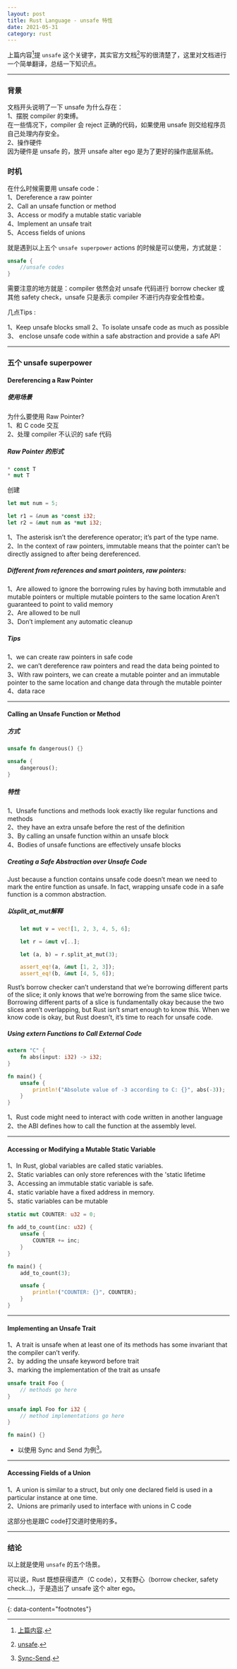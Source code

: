 ```yaml
---
layout: post
title: Rust Language - unsafe 特性
date: 2021-05-31
category: rust
---
```


上篇内容[^1]提 `unsafe` 这个关键字，其实官方文档[^2]写的很清楚了，这里对文档进行一个简单翻译，总结一下知识点。  

***

### 背景
文档开头说明了一下 unsafe 为什么存在：  
1、摆脱 compiler 的束缚。  
在一些情况下，compiler 会 reject 正确的代码，如果使用 unsafe 则交给程序员自己处理内存安全。  
2、操作硬件  
因为硬件是 unsafe 的，放开 unsafe alter ego 是为了更好的操作底层系统。  

### 时机
在什么时候需要用 unsafe code：  
1、Dereference a raw pointer  
2、Call an unsafe function or method  
3、Access or modify a mutable static variable  
4、Implement an unsafe trait  
5、Access fields of unions  

就是遇到以上五个 `unsafe superpower` actions 的时候是可以使用，方式就是：  

```rust
unsafe {
	//unsafe codes
}
```

需要注意的地方就是：compiler 依然会对 unsafe 代码进行 borrow checker 或其他 safety check，unsafe 只是表示 compiler 不进行内存安全性检查。  

几点Tips :  

1、Keep unsafe blocks small
2、To isolate unsafe code as much as possible  
3、 enclose unsafe code within a safe abstraction and provide a safe API  

***
### 五个 unsafe superpower
#### Dereferencing a Raw Pointer
##### 使用场景
为什么要使用 Raw Pointer?  
1、和 C code 交互  
2、处理 compiler 不认识的 safe 代码

##### Raw Pointer 的形式
```rust
* const T 
* mut T
```

创建  

```rust
let mut num = 5;

let r1 = &num as *const i32;
let r2 = &mut num as *mut i32;
```

1、The asterisk isn’t the dereference operator; it’s part of the type name.   
2、In the context of raw pointers, immutable means that the pointer can’t be directly assigned to after being dereferenced.  

##### Different from references and smart pointers, raw pointers:

1、Are allowed to ignore the borrowing rules by having both immutable and mutable pointers or multiple mutable pointers to the same location
Aren’t guaranteed to point to valid memory  
2、Are allowed to be null  
3、Don’t implement any automatic cleanup  

##### Tips

1、we can create raw pointers in safe code  
2、we can’t dereference raw pointers and read the data being pointed to  
3、With raw pointers, we can create a mutable pointer and an immutable pointer to the same location and change data through the mutable pointer  
4、data race  

***

#### Calling an Unsafe Function or Method
##### 方式

```rust
unsafe fn dangerous() {}

unsafe {
    dangerous();
}
```

##### 特性

1、Unsafe functions and methods look exactly like regular functions and methods  
2、they have an extra unsafe before the rest of the definition  
3、By calling an unsafe function within an unsafe block  
4、Bodies of unsafe functions are effectively unsafe blocks  

##### Creating a Safe Abstraction over Unsafe Code
Just because a function contains unsafe code doesn’t mean we need to mark the entire function as unsafe. In fact, wrapping unsafe code in a safe function is a common abstraction.   

##### 以split_at_mut解释

```rust
    let mut v = vec![1, 2, 3, 4, 5, 6];

    let r = &mut v[..];

    let (a, b) = r.split_at_mut(3);

    assert_eq!(a, &mut [1, 2, 3]);
    assert_eq!(b, &mut [4, 5, 6]);
```

Rust’s borrow checker can’t understand that we’re borrowing different parts of the slice; it only knows that we’re borrowing from the same slice twice. Borrowing different parts of a slice is fundamentally okay because the two slices aren’t overlapping, but Rust isn’t smart enough to know this. When we know code is okay, but Rust doesn’t, it’s time to reach for unsafe code.  


##### Using extern Functions to Call External Code

```rust
extern "C" {
    fn abs(input: i32) -> i32;
}

fn main() {
    unsafe {
        println!("Absolute value of -3 according to C: {}", abs(-3));
    }
}
```

1、Rust code might need to interact with code written in another language
2、the ABI defines how to call the function at the assembly level.  

***

#### Accessing or Modifying a Mutable Static Variable

1、In Rust, global variables are called static variables.  
2、Static variables can only store references with the 'static lifetime  
3、Accessing an immutable static variable is safe.  
4、static variable have a fixed address in memory.  
5、static variables can be mutable  

```rust
static mut COUNTER: u32 = 0;

fn add_to_count(inc: u32) {
    unsafe {
        COUNTER += inc;
    }
}

fn main() {
    add_to_count(3);

    unsafe {
        println!("COUNTER: {}", COUNTER);
    }
}
```

***

#### Implementing an Unsafe Trait

1、A trait is unsafe when at least one of its methods has some invariant that the compiler can’t verify.   
2、by adding the unsafe keyword before trait  
3、marking the implementation of the trait as unsafe  

```rust
unsafe trait Foo {
    // methods go here
}

unsafe impl Foo for i32 {
    // method implementations go here
}

fn main() {}
```

* 以使用 Sync and Send 为例[^3]。  

***

#### Accessing Fields of a Union

1、A union is similar to a struct, but only one declared field is used in a particular instance at one time.  
2、Unions are primarily used to interface with unions in C code  

这部分也是跟C code打交道时使用的多。  

***

### 结论
以上就是使用 `unsafe` 的五个场景。  

可以说，Rust 既想获得遗产（C code），又有野心（borrow checker, safety check...)，于是造出了 unsafe 这个 alter ego。  

---
{: data-content="footnotes"}

[^1]: [上篇内容](https://beautifularea.cn/0124.html).  
[^2]: [unsafe](https://doc.rust-lang.org/book/ch19-01-unsafe-rust.html).   
[^3]: [Sync-Send](https://doc.rust-lang.org/book/ch16-04-extensible-concurrency-sync-and-send.html#extensible-concurrency-with-the-sync-and-send-traits).  

